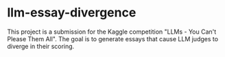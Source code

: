 # llm-essay-divergence
This project is a submission for the Kaggle competition "LLMs - You Can't Please Them All". The goal is to generate essays that cause LLM judges to diverge in their scoring.

